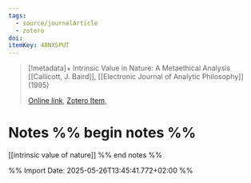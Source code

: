 ```yaml
---
tags:
  - source/journalArticle
  - zotero
doi: 
itemKey: 48NXSPUT
---
```

>[!metadata]+
> Intrinsic Value in Nature: A Metaethical Analysis
> [[Callicott, J. Baird]], 
> [[Electronic Journal of Analytic Philosophy]] (1995)
> 
> [Online link](), [Zotero Item](zotero://select/library/items/48NXSPUT), 

# Notes %% begin notes %%
[[intrinsic value of nature]]
%% end notes %%




%% Import Date: 2025-05-26T13:45:41.772+02:00 %%
